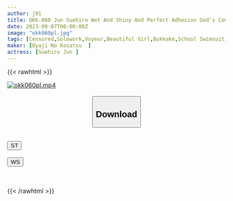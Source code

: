 ```yaml
---
author: j91
title: OKK-060 Jun Suehiro Wet And Shiny And Perfect Adhesion God's Competitive Swimsuit Enjoy The Cute Girls' Competitive Swimsuits From Changing Clothes Voyeurism From Small Breasts To Big Tits, Shaved Pussy, Hami Hair, Jolliwaki, Etc. Fetish Close-ups, Lotion Soap Play, Competitive Swimsuit Bukkake, Etc. Fully Clothed AV
date: 2023-09-07T00:00:00Z
image: "okk060pl.jpg"
tags: [Censored,Solowork,Voyeur,Beautiful Girl,Bukkake,School Swimsuit,Lotion,Close Up	]
maker: [Oyaji No Kosatsu  ]
actress: [Suehiro Jun ]
---
```



{{< rawhtml >}}

<div class="video" data-videoid="Le6ArM9eZAsRLRk">
    <a href="javascript:;">
        <img src="https://my.j91.asia/posts/okk060pl/okk060pl.jpg" width="WIDTH" height="HEIGHT" alt="okk060pl.mp4" loading="lazy">
    </a>
</div>

<script type="text/javascript" src="https://j91.asia/asset/on-demand-st.js"></script>

<br>
  <link rel="stylesheet" href="https://j91.asia/asset/bs5.css">
  
  <center>
  <button class="btn btn-primary" type="button" data-bs-toggle="collapse" data-bs-target=".multi-collapse" aria-expanded="false" aria-controls="multiCollapseExample1 multiCollapseExample2"><h2>Download</h2></button></center>
</p>
<div class="row">
  <div class="col">
    <div class="collapse multi-collapse" id="multiCollapseExample1">
      <div class="card card-body">
	      	      <br>
<div class="buttons">  
<a href="https://streamtape.to/v/Le6ArM9eZAsRLRk"><button class="btn-hover color-3"><i class="fa fa-download"></i> ST</button></a></div>
    </div>
  </div>
</div>
  <div class="col">
    <div class="collapse multi-collapse" id="multiCollapseExample2">
      <div class="card card-body">
	      <br>
<div class="buttons">
    <a href="https://wolfstream.tv/hkm6qm5zds09"><button class="btn-hover color-9"><i class="fa fa-download"></i> WS</button></a></div>
<br><br>
      </div>
    </div>
  </div>
</div>

{{< /rawhtml >}}